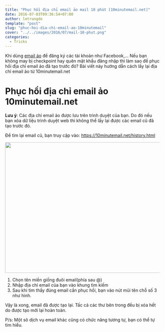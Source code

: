 ```yaml
---
title: "Phục hồi địa chỉ email ảo mail 10 phút [10minutemail.net]"
date: 2016-07-03T09:36:54+07:00
author: letrungdo
template: "post"
slug: "phuc-hoi-dia-chi-email-ao-10minutemail"
cover: "../../images/2016/07/mail-10-phut.png"
categories:
  - Tricks
---
```


Khi dùng <a href="/email-ao-la-gi-dang-ky-tai-khoan-rac/" target="_blank" rel="noopener">email ảo</a> để đăng ký các tài khoản như Facebook,... Nếu bạn không may bị checkpoint hay quên mật khẩu đăng nhập thì làm sao để phục hồi địa chỉ email ảo đã tạo trước đó? Bài viết này hướng dẫn cách lấy lại địa chỉ email ảo từ 10minutemail.net

# Phục hồi địa chỉ email ảo 10minutemail.net

**Lưu ý**: Các địa chỉ email ảo được lưu trên trình duyệt của bạn. Do đó nếu bạn xóa dữ liệu trình duyệt web thì không thể lấy lại được các email cũ đã tạo trước đó.

Để tìm lại email cũ, bạn truy cập vào: https://10minutemail.net/history.html

<img class="aligncenter size-full wp-image-1920" src="/media/2016/07/mail-10-phut.png" alt="" width="763" height="425" srcset="/media/2016/07/mail-10-phut.png 763w, /media/2016/07/mail-10-phut-215x120.png 215w, /media/2016/07/mail-10-phut-300x168.png 300w, /media/2016/07/mail-10-phut-414x232.png 414w" sizes="(max-width: 763px) 100vw, 763px" />

1. Chọn tên miền giống đuôi email(phía sau @)
2. Nhập địa chỉ email của bạn vào khung tìm kiếm
3. Sau khi tìm thấy đúng email cần phục hồi, bạn vào nút mũi tên chỗ số 3 như hình.

Vậy là xong, email đã được tạo lại. Tấc cả các thư bên trong đều bị xóa hết do được tạo mới lại hoàn toàn.

P/s: Một sô dịch vụ email khác cũng có chức năng tương tự, bạn có thể tự tìm hiểu.
